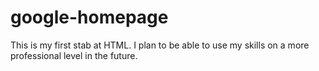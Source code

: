 # google-homepage
This is my first stab at HTML. I plan to be able to use my skills on a more
professional level in the future.
